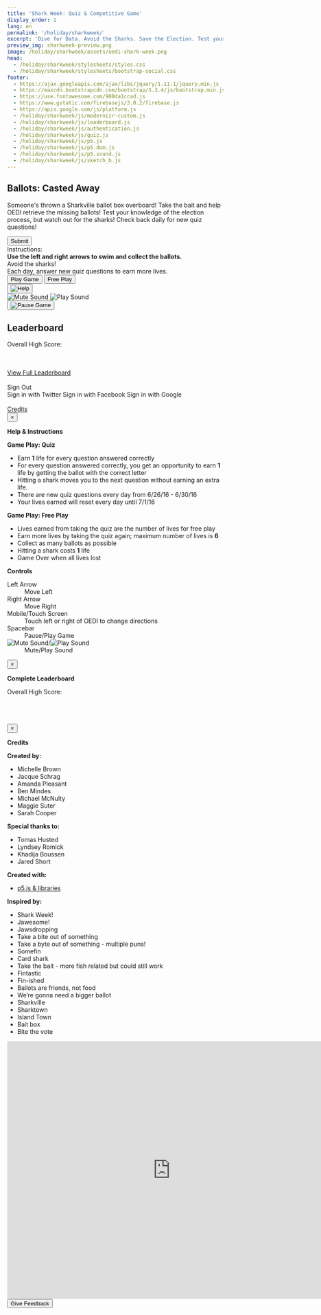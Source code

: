 ```yaml
---
title: 'Shark Week: Quiz & Competitive Game'
display_order: 1
lang: en
permalink: '/holiday/sharkweek/'
excerpt: 'Dive for Data. Avoid the Sharks. Save the Election. Test your knowledge of the elections process and earn more lives to help you rescue as many ballots as possible. Can you top the leaderboard with a JAWS-dropping high score?'
preview_img: sharkweek-preview.png
image: /holiday/sharkweek/assets/oedi-shark-week.png
head:
  - /holiday/sharkweek/stylesheets/styles.css
  - /holiday/sharkweek/stylesheets/bootstrap-social.css
footer:
  - https://ajax.googleapis.com/ajax/libs/jquery/1.11.1/jquery.min.js
  - https://maxcdn.bootstrapcdn.com/bootstrap/3.3.4/js/bootstrap.min.js
  - https://use.fontawesome.com/908da1ccad.js
  - https://www.gstatic.com/firebasejs/3.0.2/firebase.js
  - https://apis.google.com/js/platform.js
  - /holiday/sharkweek/js/modernizr-custom.js
  - /holiday/sharkweek/js/leaderboard.js
  - /holiday/sharkweek/js/authentication.js
  - /holiday/sharkweek/js/quiz.js
  - /holiday/sharkweek/js/p5.js
  - /holiday/sharkweek/js/p5.dom.js
  - /holiday/sharkweek/js/p5.sound.js
  - /holiday/sharkweek/js/sketch_b.js
---
```


<div class="container">

<!-- START: Welcome & Instructions -->
<section id="welcome">
  <h1>Ballots: Casted Away</h1>
  <div id="instructions" class="row col-xs-12 col-md-9">
    <p>Someone's thrown a Sharkville ballot box overboard! Take the bait and help OEDI retrieve the missing ballots! Test your knowledge of the election process, but watch out for the sharks! Check back daily for new quiz questions!</p>
  </div>
</section>
<!-- END: Welcome & Leaderboard -->

<div class="row">

  <!-- START: Game Canvas -->
  <div class="col-xs-12 col-md-9">

  <!-- START: Quiz -->
  <section id="quiz">
    <div class="result"></div>
    <div class="questions"></div>
    <div class="submit">
        <button name="quizsubmit" class="btn btn-orange">Submit</button>
      </div>
  </section>
  <!-- END: Quiz -->

  <section id="game-holder">
    <div class="directions">
      <span class='heading'>Instructions:</span><br />
      <strong>Use the left and right arrows to swim and collect the ballots.</strong><br />
      Avoid the sharks!<br />
      Each day, answer new quiz questions to earn more lives.
    </div>
    <div class="start-buttons-container">
      <button id="play-game" class="btn btn-orange">Play Game</button>
      <button id="start-quiz" class="btn btn-orange" style="display:none;">Take Quiz</button>
      <button id="free-play" class="btn btn-orange">Free Play</button>
    </div>
    <button type="button" class="btn btn-instructions" data-toggle="modal" data-target="#game_instructions_modal">
      <img src="assets/help.png" title="Help" />
    </button>
    <div class="sound-buttons-container">
      <img src="assets/sound-play-1.png" title="Mute Sound" class="sound-play" />
      <img src="assets/sound-mute-1.png" title="Play Sound" class="sound-mute" />
    </div>
    <button type="button" class="btn btn-pause">
      <img src="assets/pause.png" title="Pause Game" />
    </button>

  <div id="game-over-results"></div>
  <div id="game-over-sharebuttons"></div>
  </section>
  </div>
  <!-- END: Game Canvas -->

  <div class="col-xs-12 col-md-3">
    <section>
      <h2>Leaderboard</h2>
      <div id="highestscore">
        Overall High Score: <span class="highestScoreDiv"></span>
      </div><br />
      <table id="leaderboardTable" class="leaderboard"></table>
      <a id="fullLeaderboardLink" href="#" data-toggle="modal" data-target="#leaderboard_modal">View Full Leaderboard</a><br /><br />
      <div id="welcomeMessage">
        <span id="welcomeUser"></span>
        <div id="userInfo">
          <span id="currentRanking"></span>
          <span id="personalHighScore"></span>
          <span id="livesEarnedContainer"></span>
        </div>
      </div>
      <a class="btn btn-orange sign-out">
        Sign Out
      </a>     
    </section>
    <!-- START: Authentication Screen -->
    <section id="authentication">
      <a class="btn btn-block btn-social btn-twitter">
        <span class="fa fa-twitter"></span> Sign in with Twitter
      </a>
      <a class="btn btn-block btn-social btn-facebook">
        <span class="fa fa-facebook"></span> Sign in with Facebook
      </a>
      <a class="btn btn-block btn-social btn-google">
        <span class="fa fa-google"></span> Sign in with Google
      </a>
    </section>
    <br />
    <span class="sw_credits"><a id="creditsLink" href="#" data-toggle="modal" data-target="#credits_modal">Credits</a><br /></span>
    <!-- END: Authentication Screen -->
  </div>

</div>

</div>

<div id="game_instructions_modal" class="modal fade" role="dialog">
  <div class="modal-dialog">
    <div class="modal-content">
      <div class="modal-header">
        <button type="button" class="close" data-dismiss="modal">&times;</button>
        <p class="modal-title blue"><strong>Help &amp; Instructions</strong></p>
      </div>
      <div id="game_modal_result" class="modal-body">
      <strong>Game Play: Quiz</strong><br />
      <ul>
        <li>Earn <strong>1</strong> life for every question answered correctly</li>
        <li>For every question answered correctly, you get an opportunity to earn <strong>1</strong> life by getting the ballot with the correct letter</li>
        <li>Hitting a shark moves you to the next question without earning an extra life.</li>
        <li>There are new quiz questions every day from 6/26/16 - 6/30/16</li>
        <li>Your lives earned will reset every day until 7/1/16</li>
      </ul>
      <strong>Game Play: Free Play</strong><br />
      <ul>
        <li>Lives earned from taking the quiz are the number of lives for free play</li>
        <li>Earn more lives by taking the quiz again; maximum number of lives is <strong>6</strong></li>
        <li>Collect as many ballots as possible</li>
        <li>Hitting a shark costs <strong>1</strong> life</li>
        <li>Game Over when all lives lost</li>
      </ul>
      <strong>Controls</strong><br />
        <dl class="dl-horizontal">
          <dt>Left Arrow</dt>
          <dd>Move Left</dd>
          <dt>Right Arrow</dt>
          <dd>Move Right</dd>
          <dt>Mobile/Touch Screen</dt>
          <dd>Touch left or right of OEDI to change directions</dd>
          <dt>Spacebar</dt>
          <dd>Pause/Play Game</dd>
          <dt><img src="assets/sound-play-1.png" title="Mute Sound" class="sound-play" style="display:inline" />/<img src="assets/sound-mute-1.png" title="Play Sound" class="sound-mute" style="display:inline" /></dt>
          <dd>Mute/Play Sound</dd>
        </dl>
      </div>
    </div>
  </div>
</div>

<div id="leaderboard_modal" class="modal fade" role="dialog">
  <div class="modal-dialog">
    <div class="modal-content">
      <div class="modal-header">
        <button type="button" class="close" data-dismiss="modal">&times;</button>
        <p class="modal-title blue"><strong>Complete Leaderboard</strong></p>
      </div>
      <div id="leaderboard_modal_result" class="modal-body">
        <div id="highestscore">
          Overall High Score: <span class="highestScoreDiv"></span>
        </div><br />
        <table id="leaderboardTableFull" class="leaderboard"></table><br />
      </div>
    </div>
  </div>
</div>

<div id="credits_modal" class="modal fade" role="dialog">
  <div class="modal-dialog">
    <div class="modal-content">
      <div class="modal-header">
        <button type="button" class="close" data-dismiss="modal">&times;</button>
        <p class="modal-title blue"><strong>Credits</strong></p>
      </div>
      <div id="credits_modal_result" class="modal-body">
        <strong>Created by:</strong><br />
        <ul>
          <li>Michelle Brown</li>
          <li>Jacque Schrag</li>
          <li>Amanda Pleasant</li>
          <li>Ben Mindes</li>
          <li>Michael McNulty</li>
          <li>Maggie Suter</li>
          <li>Sarah Cooper</li>
        </ul>
        <strong>Special thanks to:</strong><br />
        <ul>
          <li>Tomas Husted</li>
          <li>Lyndsey Romick</li>
          <li>Khadija Boussen</li>
          <li>Jared Short</li>
        </ul>
        <strong>Created with:</strong><br />
        <ul>
          <li><a href="http://p5js.org/" target="_blank">p5.js &amp; libraries</a></li>
        </ul>
        <strong>Inspired by:</strong><br />
          <ul>
            <li>Shark Week!</li>
            <li>Jawesome!</li>
             <li>Jawsdropping</li>
             <li>Take a bite out of something</li>
             <li>Take a byte out of something - multiple puns!</li>
             <li>Somefin</li>
             <li>Card shark</li>
             <li>Take the bait - more fish related but could still work</li>
             <li>Fintastic</li>
             <li>Fin-ished</li>
             <li>Ballots are friends, not food</li>
             <li>We’re gonna need a bigger ballot</li>
             <li>Sharkville</li>
             <li>Sharktown</li>
             <li>Island Town</li>
             <li>Bait box</li>
             <li>Bite the vote</li>
          </ul>
      </div>
    </div>
  </div>
</div>

<div>
  <iframe id="feedback" src="https://docs.google.com/forms/d/1HN6qJ7dinQV12QEgCPSYDcpJsPPNMpTjgUaKCPT-jQg/viewform?embedded=true" width="760" height="600" frameborder="0" marginheight="0" marginwidth="0">Loading...</iframe>
</div>
<button class="btn btn-orange btn-feedback">Give Feedback</button>

<!---  ADDED JS for FACEBook share -->
<script>
  window.fbAsyncInit = function() {
    FB.init({
      appId      : '144243785989962',
      xfbml      : true,
      version    : 'v2.0'
    });
  };

  (function(d, s, id){
     var js, fjs = d.getElementsByTagName(s)[0];
     if (d.getElementById(id)) {return;}
     js = d.createElement(s); js.id = id;
     js.src = "//connect.facebook.net/en_US/sdk.js";
     fjs.parentNode.insertBefore(js, fjs);
   }(document, 'script', 'facebook-jssdk'));
</script>
<!-- ENd of JS for facebook share button -->
